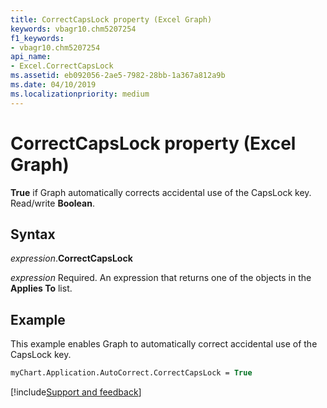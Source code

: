 ```yaml
---
title: CorrectCapsLock property (Excel Graph)
keywords: vbagr10.chm5207254
f1_keywords:
- vbagr10.chm5207254
api_name:
- Excel.CorrectCapsLock
ms.assetid: eb092056-2ae5-7982-28bb-1a367a812a9b
ms.date: 04/10/2019
ms.localizationpriority: medium
---
```



# CorrectCapsLock property (Excel Graph)

**True** if Graph automatically corrects accidental use of the CapsLock key. Read/write **Boolean**.

## Syntax

_expression_.**CorrectCapsLock**

_expression_ Required. An expression that returns one of the objects in the **Applies To** list.

## Example

This example enables Graph to automatically correct accidental use of the CapsLock key.

```vb
myChart.Application.AutoCorrect.CorrectCapsLock = True
```

[!include[Support and feedback](~/includes/feedback-boilerplate.md)]